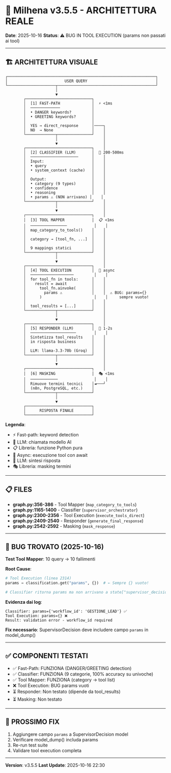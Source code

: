 # 🎯 Milhena v3.5.5 - ARCHITETTURA REALE

**Date**: 2025-10-16
**Status**: ⚠️ BUG IN TOOL EXECUTION (params non passati ai tool)

---

## 🏗️ ARCHITETTURA VISUALE

```
┌─────────────────────────────────────────────────────────────────┐
│                         USER QUERY                              │
└─────────────────────┬───────────────────────────────────────────┘
                      │
                      ▼
        ┌─────────────────────────────┐
        │  [1] FAST-PATH              │  ⚡ <1ms
        │  ─────────────              │
        │  • DANGER keywords?         │
        │  • GREETING keywords?       │
        │                             │
        │  YES → direct_response      │────┐
        │  NO  → None                 │    │
        └─────────────┬───────────────┘    │
                      │                    │
                      ▼                    │
        ┌─────────────────────────────┐    │
        │  [2] CLASSIFIER (LLM)       │  🧠 200-500ms
        │  ─────────────────────      │    │
        │  Input:                     │    │
        │  • query                    │    │
        │  • system_context (cache)   │    │
        │                             │    │
        │  Output:                    │    │
        │  • category (9 types)       │    │
        │  • confidence               │    │
        │  • reasoning                │    │
        │  • params ⚠️ (NON arrivano) │    │
        └─────────────┬───────────────┘    │
                      │                    │
                      ▼                    │
        ┌─────────────────────────────┐    │
        │  [3] TOOL MAPPER            │  📋 <1ms
        │  ────────────────            │    │
        │  map_category_to_tools()    │    │
        │                             │    │
        │  category → [tool_fn, ...]  │    │
        │                             │    │
        │  9 mappings statici         │    │
        └─────────────┬───────────────┘    │
                      │                    │
                      ▼                    │
        ┌─────────────────────────────┐    │
        │  [4] TOOL EXECUTION         │  🔧 async
        │  ───────────────────         │    │
        │  for tool_fn in tools:      │    │
        │    result = await           │    │
        │      tool_fn.ainvoke(       │    │
        │        params ⚠️             │    │  ⚠️ BUG: params={}
        │      )                       │    │     sempre vuoto!
        │                             │    │
        │  tool_results = [...]       │    │
        └─────────────┬───────────────┘    │
                      │                    │
                      ▼                    │
        ┌─────────────────────────────┐    │
        │  [5] RESPONDER (LLM)        │  💬 1-2s
        │  ────────────────────        │    │
        │  Sintetizza tool_results    │    │
        │  in risposta business       │    │
        │                             │    │
        │  LLM: llama-3.3-70b (Groq)  │    │
        └─────────────┬───────────────┘    │
                      │                    │
                      ▼                    │
        ┌─────────────────────────────┐    │
        │  [6] MASKING                │  🎭 <1ms
        │  ────────────                │    │
        │  Rimuove termini tecnici    │◄───┘
        │  (n8n, PostgreSQL, etc.)    │
        └─────────────┬───────────────┘
                      │
                      ▼
        ┌─────────────────────────────┐
        │      RISPOSTA FINALE        │
        └─────────────────────────────┘
```

**Legenda**:
- ⚡ Fast-path: keyword detection
- 🧠 LLM: chiamata modello AI
- 📋 Libreria: funzione Python pura
- 🔧 Async: esecuzione tool con await
- 💬 LLM: sintesi risposta
- 🎭 Libreria: masking termini

---

## 📋 FILES

- **graph.py:356-386** - Tool Mapper (`map_category_to_tools`)
- **graph.py:1165-1400** - Classifier (`supervisor_orchestrator`)
- **graph.py:2300-2356** - Tool Execution (`execute_tools_direct`)
- **graph.py:2409-2540** - Responder (`generate_final_response`)
- **graph.py:2542-2592** - Masking (`mask_response`)

---

## 🐛 BUG TROVATO (2025-10-16)

**Test Tool Mapper**: 10 query → 10 fallimenti

**Root Cause**:
```python
# Tool Execution (linea 2314)
params = classification.get("params", {})  # ← Sempre {} vuoto!

# Classifier ritorna params ma non arrivano a state["supervisor_decision"]
```

**Evidenza dai log**:
```
Classifier: params={'workflow_id': 'GESTIONE_LEAD'} ✅
Tool Execution: params={} ❌
Result: validation error - workflow_id required
```

**Fix necessario**: SupervisorDecision deve includere campo `params` in model_dump()

---

## ✅ COMPONENTI TESTATI

- ✅ Fast-Path: FUNZIONA (DANGER/GREETING detection)
- ✅ Classifier: FUNZIONA (9 categorie, 100% accuracy su univoche)
- ✅ Tool Mapper: FUNZIONA (category → tool list)
- ❌ Tool Execution: BUG params vuoti
- ⏳ Responder: Non testato (dipende da tool_results)
- ⏳ Masking: Non testato

---

## 🔧 PROSSIMO FIX

1. Aggiungere campo `params` a SupervisorDecision model
2. Verificare model_dump() includa params
3. Re-run test suite
4. Validare tool execution completa

---

**Version**: v3.5.5
**Last Update**: 2025-10-16 22:30
